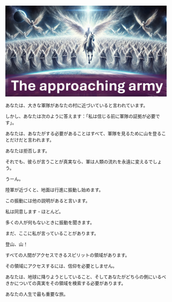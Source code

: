 ![Video cover image](../cover.jpg "cover photo")

あなたは、大きな軍隊があなたの村に近づいていると言われています。

しかし、あなたは次のように答えます：「私は信じる前に軍隊の証拠が必要です」。

あなたは、あなたがする必要があることはすべて、軍隊を見るために山を登ることだけだと言われます。

あなたは拒否します。

それでも、彼らが言うことが真実なら、軍は人類の流れを永遠に変えるでしょう。

うーん。

陸軍が近づくと、地面は行進に振動し始めます。

この振動には他の説明があると言います。

私は同意します - ほとんど。

多くの人が何もないときに振動を聞きます。

まだ、ここに私が言っていることがあります。

登山、山！

すべての人間がアクセスできるスピリットの領域があります。

その領域にアクセスするには、信仰を必要としません。

あなたは、地球に降りようとしていること、そしてあなたがどちらの側にいるべきかについての真実をその領域を検索する必要があります。

あなたの人生で最も重要な旅。